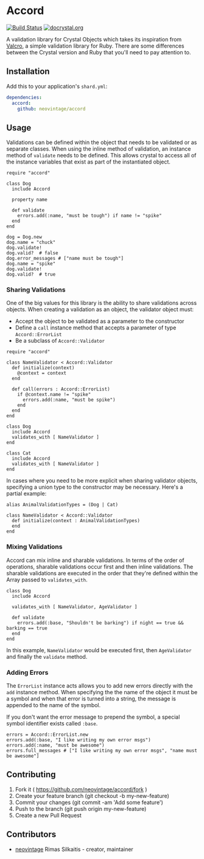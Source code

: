 # Accord

[![Build Status](https://travis-ci.org/neovintage/accord.svg?branch=master)](https://travis-ci.org/neovintage/accord) [![docrystal.org](http://www.docrystal.org/badge.svg?style=round)](http://www.docrystal.org/github.com/neovintage/accord)

A validation library for Crystal Objects which takes its inspiration from [Valcro](https://github.com/hgmnz/valcro), a simple validation library for Ruby. There are some differences between the Crystal version and Ruby that you'll need to pay attention to.

## Installation


Add this to your application's `shard.yml`:

```yaml
dependencies:
  accord:
    github: neovintage/accord
```


## Usage

Validations can be defined within the object that needs to be validated or as separate classes. When using the inline method of validation, 
an instance method of `validate` needs to be defined. This allows crystal to access all of the instance variables that exist as part of the 
instantiated object.


```crystal
require "accord"

class Dog
  include Accord

  property name

  def validate
    errors.add(:name, "must be tough") if name != "spike"
  end
end

dog = Dog.new
dog.name = "chuck"
dog.validate!
dog.valid?  # false
dog.error_messages # ["name must be tough"]
dog.name = "spike"
dog.validate!
dog.valid?  # true
```

### Sharing Validations

One of the big values for this library is the ability to share validations across objects. When creating a validation as an object, 
the validator object must:

*  Accept the object to be validated as a parameter to the constructor
*  Define a `call` instance method that accepts a parameter of type `Accord::ErrorList`
*  Be a subclass of `Accord::Validator`

```crystal
require "accord"

class NameValidator < Accord::Validator
  def initialize(context)
    @context = context
  end

  def call(errors : Accord::ErrorList)
    if @context.name != "spike"
      errors.add(:name, "must be spike")
    end
  end
end

class Dog
  include Accord
  validates_with [ NameValidator ]
end

class Cat
  include Accord
  validates_with [ NameValidator ]
end
```

In cases where you need to be more explicit when sharing validator objects, specifying a union type to the constructor may be necessary.
Here's a partial example:

```crystal
alias AnimalValidationTypes = (Dog | Cat)

class NameValidator < Accord::Validator
  def initialize(context : AnimalValidationTypes)
  end
end
```

### Mixing Validations

Accord can mix inline and sharable validations. In terms of the order of operations, sharable validations occur first and then inline 
validations. The sharable validations are executed in the order that they're defined within the Array passed to `validates_with`.

```crystal
class Dog
  include Accord

  validates_with [ NameValidator, AgeValidator ]

  def validate
    errors.add(:base, "Shouldn't be barking") if night == true && barking == true
  end
end
```

In this example, `NameValidator` would be executed first, then `AgeValidator` and finally the `validate` method.

### Adding Errors

The `ErrorList` instance acts allows you to add new errors directly with the `add` instance method. When specifying the 
the name of the object it must be a symbol and when that error is turned into a string, the message is appended to the 
name of the symbol.

If you don't want the error message to prepend the symbol, a special symbol identifier exists called `:base`.

```crystal
errors = Accord::ErrorList.new
errors.add(:base, "I like writing my own error msgs")
errors.add(:name, "must be awesome")
errors.full_messages # ["I like writing my own error msgs", "name must be awesome"]
```

## Contributing

1. Fork it ( https://github.com/neovintage/accord/fork )
2. Create your feature branch (git checkout -b my-new-feature)
3. Commit your changes (git commit -am 'Add some feature')
4. Push to the branch (git push origin my-new-feature)
5. Create a new Pull Request

## Contributors

- [neovintage](https://github.com/neovintage) Rimas Silkaitis - creator, maintainer
